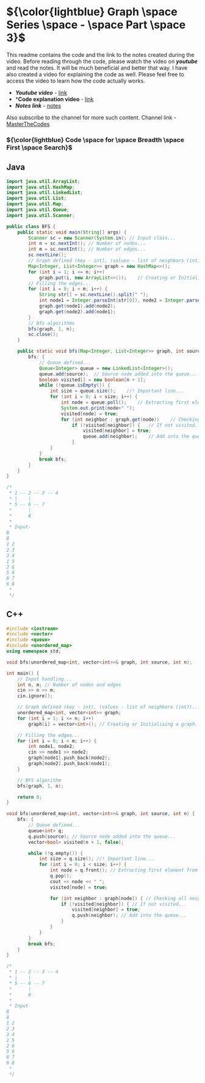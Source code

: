 # ${\color{lightblue} Graph \space Series \space - \space Part \space 3}$

This readme contains the code and the link to the notes created during the video. Before reading through the code, please watch the video on ***youtube*** and read the notes. It will be much beneficial and better that way. I have also created a video for explaining the code as well. Please feel free to access the video to learn how the code actually works.

- ***Youtube video*** - [link](https://youtu.be/aeOrcsndHxI)
- ***Code explanation video** - [link]()
- ***Notes link*** - [notes](https://1drv.ms/b/c/a04cbeb414585193/EXJsX1z8_5dLk2M9rLjk2GcBTnenC4F3AbauYSSA-AjLRg?e=99ghAH)

Also subscribe to the channel for more such content. Channel link - [MasterTheCodes](https://youtube.com/@masterthecodes?si=fS2NrxPe7BNftfdO)

### ${\color{lightblue} Code \space for \space Breadth \space First \space Search}$

## Java

```java
import java.util.ArrayList;
import java.util.HashMap;
import java.util.LinkedList;
import java.util.List;
import java.util.Map;
import java.util.Queue;
import java.util.Scanner;

public class BFS {
    public static void main(String[] args) {
        Scanner sc = new Scanner(System.in); // Input class...
        int n = sc.nextInt(); // Number of nodes...
        int m = sc.nextInt(); // Number of edges...
        sc.nextLine();
        // Graph defined (key - int), (values - list of neighbors (int))...
        Map<Integer, List<Integer>> graph = new HashMap<>();
        for (int i = 1; i <= n; i++)
            graph.put(i, new ArrayList<>());    // Creating or Initialising a graph...
        // Filling the edges...
        for (int i = 0; i < m; i++) {
            String str[] = sc.nextLine().split(" ");
            int node1 = Integer.parseInt(str[0]), node2 = Integer.parseInt(str[1]);
            graph.get(node1).add(node2);
            graph.get(node2).add(node1);
        }
        // Bfs algorithms
        bfs(graph, 1, n);
        sc.close();
    }

    public static void bfs(Map<Integer, List<Integer>> graph, int source, int n) {
        bfs: {
            // Queue defined...
            Queue<Integer> queue = new LinkedList<Integer>();
            queue.add(source);  // Source node added into the queue...
            boolean visited[] = new boolean[n + 1];
            while (!queue.isEmpty()) {
                int size = queue.size();    //! Important line...
                for (int i = 0; i < size; i++) {
                    int node = queue.poll();    // Extracting first element from the queue...
                    System.out.print(node+" ");
                    visited[node] = true;
                    for (int neighbor : graph.get(node))    // Checking all neighbors...
                        if (!visited[neighbor]) {   // If not visited...
                            visited[neighbor] = true;
                            queue.add(neighbor);    // Add into the queue...
                        }
                }
            }
            break bfs;
        }
    }
}

/*
 * 1 -- 2 -- 3 -- 4
 * |    |
 * 5 -- 6 -- 7
 *      |
 *      8
 *
 * Input-
8
8
1 2
2 3
3 4
1 5
2 6
5 6
6 7
6 8
 *
 */

```

## C++

```cpp
#include <iostream>
#include <vector>
#include <queue>
#include <unordered_map>
using namespace std;

void bfs(unordered_map<int, vector<int>>& graph, int source, int n);

int main() {
    // Input handling...
    int n, m; // Number of nodes and edges
    cin >> n >> m;
    cin.ignore();

    // Graph defined (key - int), (values - list of neighbors (int))...
    unordered_map<int, vector<int>> graph;
    for (int i = 1; i <= n; i++)
        graph[i] = vector<int>(); // Creating or Initialising a graph...

    // Filling the edges...
    for (int i = 0; i < m; i++) {
        int node1, node2;
        cin >> node1 >> node2;
        graph[node1].push_back(node2);
        graph[node2].push_back(node1);
    }

    // BFS algorithm
    bfs(graph, 1, n);

    return 0;
}

void bfs(unordered_map<int, vector<int>>& graph, int source, int n) {
    bfs: {
        // Queue defined...
        queue<int> q;
        q.push(source); // Source node added into the queue...
        vector<bool> visited(n + 1, false);

        while (!q.empty()) {
            int size = q.size(); //! Important line...
            for (int i = 0; i < size; i++) {
                int node = q.front(); // Extracting first element from the queue...
                q.pop();
                cout << node << " ";
                visited[node] = true;

                for (int neighbor : graph[node]) { // Checking all neighbors...
                    if (!visited[neighbor]) { // If not visited...
                        visited[neighbor] = true;
                        q.push(neighbor); // Add into the queue...
                    }
                }
            }
        }
        break bfs;
    }
}

/*
 * 1 -- 2 -- 3 -- 4
 * |    |
 * 5 -- 6 -- 7
 *      |
 *      8
 *
 * Input-
8
8
1 2
2 3
3 4
1 5
2 6
5 6
6 7
6 8
 *
 */

```
